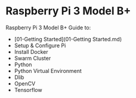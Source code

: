 # Raspberry Pi 3 Model B+
Raspberry Pi 3 Model B+ Guide to:
- [01-Getting Started](01-Getting Started.md)
- Setup &amp; Configure Pi
- Install Docker
- Swarm Cluster
- Python
- Python Virtual Environment
- Dlib
- OpenCV
- Tensorflow

